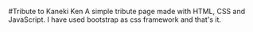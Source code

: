 #Tribute to Kaneki Ken
A simple tribute page made with HTML, CSS and JavaScript. I have used bootstrap as css framework and that's it.
